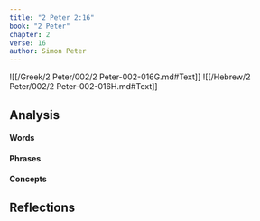 ```yaml
---
title: "2 Peter 2:16"
book: "2 Peter"
chapter: 2
verse: 16
author: Simon Peter
---
```

![[/Greek/2 Peter/002/2 Peter-002-016G.md#Text]]
![[/Hebrew/2 Peter/002/2 Peter-002-016H.md#Text]]

## Analysis

#### Words

#### Phrases

#### Concepts

## Reflections
